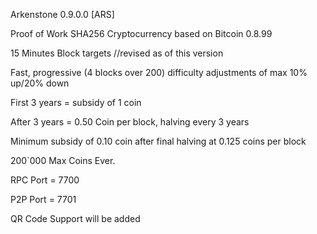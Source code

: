 Arkenstone 0.9.0.0 [ARS]

Proof of Work SHA256 Cryptocurrency based on Bitcoin 0.8.99

15 Minutes Block targets //revised as of this version 

Fast, progressive (4 blocks over 200) difficulty adjustments of max 10% up/20% down

First 3 years = subsidy of 1 coin

After 3 years = 0.50 Coin per block, halving every 3 years

Minimum subsidy of 0.10 coin after final halving at 0.125 coins per block
 
200`000 Max Coins Ever.

RPC Port = 7700

P2P Port = 7701

QR Code Support will be added

